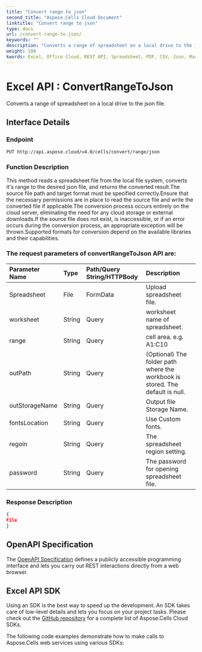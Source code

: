 ```yaml
---
title: "Convert range to json"
second_title: "Aspose.Cells Cloud Document"
linktitle: "Convert range to json"
type: docs
url: /convert-range-to-json/
keywords: ""
description: "Converts a range of spreadsheet on a local drive to the json file. "
weight: 100
kwords: Excel, Office Cloud, REST API, Spreadsheet, PDF, CSV, Json, Markdown, Match all blank cells in an Excel worksheet
---
```


# **Excel API : ConvertRangeToJson**

Converts a range of spreadsheet on a local drive to the json file. 

## **Interface Details**

### **Endpoint** 

```
PUT http://api.aspose.cloud/v4.0/cells/convert/range/json
```

### **Function Description**

This method reads a spreadsheet file from the local file system, converts it's range to the desired json file, and returns the converted result.The source file path and target format must be specified correctly.Ensure that the necessary permissions are in place to read the source file and write the converted file if applicable.The conversion process occurs entirely on the cloud server, eliminating the need for any cloud storage or external downloads.If the source file does not exist, is inaccessible, or if an error occurs during the conversion process, an appropriate exception will be thrown.Supported formats for conversion depend on the available libraries and their capabilities.

### The request parameters of **convertRangeToJson** API are: 

| Parameter Name | Type | Path/Query String/HTTPBody | Description | 
| :- | :- | :- |:- | 
|Spreadsheet|File|FormData|Upload spreadsheet file.|
|worksheet|String|Query|worksheet name of spreadsheet.|
|range|String|Query|cell area. e.g. A1:C10|
|outPath|String|Query|(Optional) The folder path where the workbook is stored. The default is null.|
|outStorageName|String|Query|Output file Storage Name.|
|fontsLocation|String|Query|Use Custom fonts.|
|regoin|String|Query|The spreadsheet region setting.|
|password|String|Query|The password for opening spreadsheet file.|


### **Response Description**
```json
{
File
}
```

## OpenAPI Specification

The [OpenAPI Specification](https://reference.aspose.cloud/cells/#/ConversionController/ConvertRangeToJson) defines a publicly accessible programming interface and lets you carry out REST interactions directly from a web browser.

## Excel API SDK 

Using an SDK is the best way to speed up the development. An SDK takes care of low-level details and lets you focus on your project tasks. Please check out the [GitHub repository](https://github.com/aspose-cells-cloud) for a complete list of Aspose.Cells Cloud SDKs.

The following code examples demonstrate how to make calls to Aspose.Cells web services using various SDKs:

